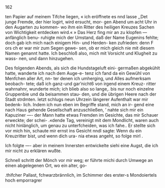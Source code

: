 162

ten Papier auf meinem Tifche liegen, « ich eröffnete es
nnd lasse
,,Det junge Fremde, der hier logirt, wird ersucht, mor-
gen Abend um acht Uhr in den Augarten zu kommen-
wo ihm ein Ritter des heiligen Kreuzes Sachen von
Wichtigkeit entdecken wird.«
» Das Herz fing mir an zu klopfen — anfänglich benu-
ruhigte mich der Umstand, daß der Name Eugenins
fehlte; doch gab ich mich nach einigem Hin- und Herden-
ken zufrieden: denn F ors ch er war mir zum Segen gewe-
sen, ob er mich gleich nie mit diesem Namen genannt hatte.
Ich beschloß also, mich mit Vorsicht und Klugheit zu wass-
nen, und dann hinzugehen.

Des folgenden Abends, als sich die Hundstageluft eini-
germaßen abgekühlt hatte, wanderte ich nach dem Auge-e-
tenz ich fand da ein Gewühl von Menfchen aller Art, nn-
ter denen ich umherging, und Alles aufmerksam beobach-
tete; daß ich ganz-und gar’nicht6 von irgend einem Kreuz-
ritter wahrnahnr, wunderte mich; ich blieb also so lange,.
bis nur noch einzelne Gruppenbie und da beisammen stau-
den, und die übrigen Heere nach der Stadt strdmten. Ietzt
schlugs neun Uhrzein längerer Aufenthalt war mir bedenk-
lich. Indem ich nun eben im Begriffe stand, mich an ir-
gend eine nach Haus gehende Gesellschaft anzuschließen,
’ nahte sich mir ein Kapuziner —- der Mann hatte etwas
Fremden im Gesichte, das mir Schauer erweckte; der schei-
.«dende Tag, vereinigt mit dem Mondlicht, waren auch nicht
hinlänglich, um genau zu unterfcheiden, was ich fahe.. Er
stellte sich vor mich hin, schaute mir ernst ins Gesicht nndl
sagte: Wenn du ein Kreuzritter bist, und wenn dich ura-
nia etwas angeht, so folge mirl .

Ich folgte —- aber in meinem Innersten entwickelte siehi
eine Augst, die ich mir nicht zu erklären wußte.

Schnell schritt der Mönch vor mir weg; er führte michi
durch Umwege an einen abgelegenen Ort, wo ein alter, go-

.thifcher Pallast, fchwarzbrännlich, im Schimmer des erster-s
Mondoiertels hoch emporragrer

